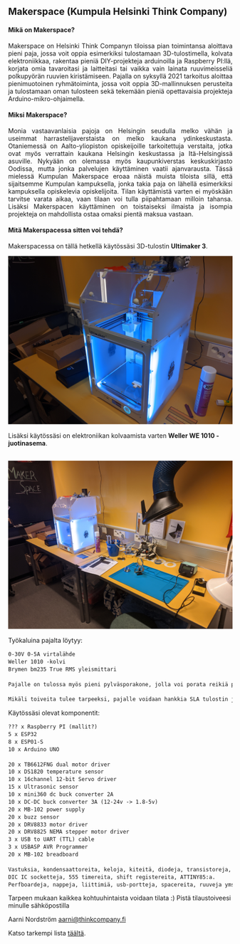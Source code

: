 ## Makerspace (Kumpula Helsinki Think Company)

#### Mikä on Makerspace?

<p style='text-align: justify;'>Makerspace on Helsinki Think Companyn tiloissa pian toimintansa aloittava pieni paja, jossa voit oppia esimerkiksi tulostamaan 3D-tulostimella, kolvata elektroniikkaa, rakentaa pieniä DIY-projekteja arduinoilla ja Raspberry PI:llä, korjata omia tavaroitasi ja laitteitasi tai vaikka vain lainata ruuvimeisseliä polkupyörän ruuvien kiristämiseen. Pajalla on syksyllä 2021 tarkoitus aloittaa pienimuotoinen ryhmätoiminta, jossa voit oppia 3D-mallinnuksen perusteita ja tulostamaan oman tulosteen sekä tekemään pieniä opettavaisia projekteja Arduino-mikro-ohjaimella.</p>

#### Miksi Makerspace?

<p style='text-align: justify;'>Monia vastaavanlaisia pajoja on Helsingin seudulla melko vähän ja useimmat harrastelijaverstaista on melko kaukana ydinkeskustasta. Otaniemessä on Aalto-yliopiston opiskeijoille tarkoitettuja verstaita, jotka ovat myös verrattain kaukana Helsingin keskustassa ja Itä-Helsingissä asuville. Nykyään on olemassa myös kaupunkiverstas keskuskirjasto Oodissa, mutta jonka palvelujen käyttäminen vaatii ajanvarausta.
Tässä mielessä Kumpulan Makerspace eroaa näistä muista tiloista sillä, että sijaitsemme Kumpulan kampuksella, jonka takia paja on lähellä esimerkiksi kampuksella opiskelevia opiskelijoita. Tilan käyttämistä varten ei myöskään tarvitse varata aikaa, vaan tilaan voi tulla piipahtamaan milloin tahansa. Lisäksi Makerspacen käyttäminen on toistaiseksi ilmaista ja isompia projekteja on mahdollista ostaa omaksi pientä maksua vastaan.</p>

#### Mitä Makerspacessa sitten voi tehdä?
Makerspacessa on tällä hetkellä käytössäsi 3D-tulostin **Ultimaker 3**.

<img src="img/tulostin.jpg" class="img-responsive" alt="">

Lisäksi käytössäsi on elektroniikan kolvaamista varten **Weller WE 1010 -juotinasema**.

<img src="img/kolviiii.jpg" class="img-responsive" alt="">

<img src="img/poyta.jpg" class="img-responsive" alt="">

Työkaluina pajalta löytyy:
```markdown
0-30V 0-5A virtalähde
Weller 1010 -kolvi
Brymen bm235 True RMS yleismittari

Pajalle on tulossa myös pieni pylväsporakone, jolla voi porata reikiä piirilevyihin ja koteloihin.

Mikäli toiveita tulee tarpeeksi, pajalle voidaan hankkia SLA tulostin ja/tai toinen FDM-tulostin sekä oskilloskooppi ja/tai signaaligeneraattori jos näille koetaan olevan tarvetta.
```
Käytössäsi olevat komponentit:
```markdown
??? x Raspberry PI (mallit?)
5 x ESP32
8 x ESP01-S
10 x Arduino UNO

20 x TB6612FNG dual motor driver
10 x DS1820 temperature sensor
10 x 16channel 12-bit Servo driver
15 x Ultrasonic sensor
10 x mini360 dc buck converter 2A
10 x DC-DC buck converter 3A (12-24v -> 1.8-5v)
20 x MB-102 power supply
20 x buzz sensor
20 x DRV8833 motor driver
20 x DRV8825 NEMA stepper motor driver
3 x USB to UART (TTL) cable
3 x USBASP AVR Programmer
20 x MB-102 breadboard

Vastuksia, kondensaattoreita, keloja, kiteitä, diodeja, transistoreja, ledejä, hyppylankoja
DIC IC socketteja, 555 timereita, shift registereita, ATTINY85:a.
Perfboardeja, nappeja, liittimiä, usb-portteja, spacereita, ruuveja yms.

```

Tarpeen mukaan kaikkea kohtuuhintaista voidaan tilata :)
Pistä tilaustoiveesi minulle sähköpostilla

Aarni Nordström
aarni@thinkcompany.fi

Katso tarkempi lista [täältä](# "täältä").
